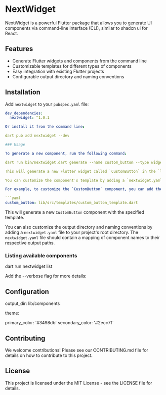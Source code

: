 # NextWidget

NextWidget is a powerful Flutter package that allows you to generate UI components via command-line interface (CLI), similar to shadcn ui for React.
 

## Features

- Generate Flutter widgets and components from the command line
- Customizable templates for different types of components
- Easy integration with existing Flutter projects
- Configurable output directory and naming conventions

## Installation

Add `nextwidget` to your `pubspec.yaml` file:

```yaml
dev_dependencies:
  nextwidget: ^1.0.1

Or install it from the command line:

dart pub add nextwidget --dev

### Usage

To generate a new component, run the following command:

dart run bin/nextwidget.dart generate --name custom_button --type widget

This will generate a new Flutter widget called `CustomButton` in the `lib/components` directory.

You can customize the component's template by adding a `nextwidget.yaml` file to your project's root directory. The `nextwidget.yaml` file should contain a mapping of component names to their respective templates.

For example, to customize the `CustomButton` component, you can add the following to your `nextwidget.yaml` file:

```yaml
custom_button: lib/src/templates/custom_button_template.dart
```

This will generate a new `CustomButton` component with the specified template.

You can also customize the output directory and naming conventions by adding a `nextwidget.yaml` file to your project's root directory. The `nextwidget.yaml` file should contain a mapping of component names to their respective output paths.


### Listing available components

dart run nextwidget list

Add the --verbose flag for more details:


## Configuration

output_dir: lib/components

theme:

  primary_color: '#3498db'
  secondary_color: '#2ecc71'

## Contributing

We welcome contributions! Please see our CONTRIBUTING.md file for details on how to contribute to this project.

## License

This project is licensed under the MIT License - see the LICENSE file for details.
